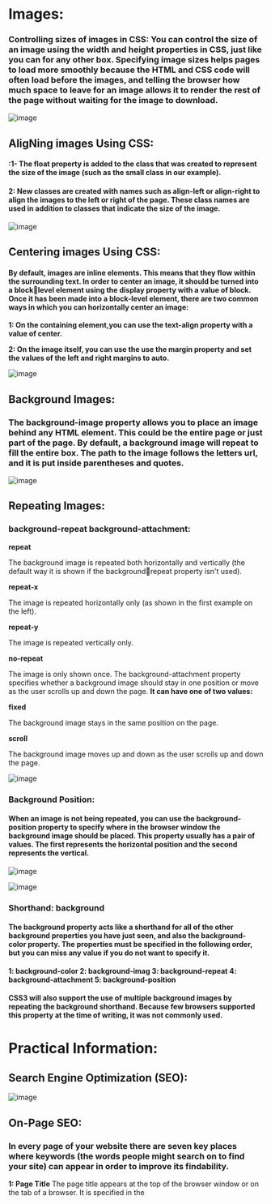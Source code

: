 # Images:

### Controlling sizes of images in CSS: You can control the size of an  image using the width and  height properties in CSS, just like you can for any other box.  Specifying image sizes helps pages to load more smoothly  because the HTML and CSS  code will often load before the  images, and telling the browser  how much space to leave for an  image allows it to render the rest  of the page without waiting for  the image to download.


![image](https://user-images.githubusercontent.com/79833733/112691353-3a53c200-8e8e-11eb-885d-f274ca601146.png)


## AligNing images Using CSS:

#### :1- The float property is added  to the class that was created to  represent the size of the image  (such as the small class in our  example).
#### 2: New classes are created with  names such as align-left or  align-right to align the images  to the left or right of the page.  These class names are used in  addition to classes that indicate  the size of the image.


![image](https://user-images.githubusercontent.com/79833733/112691849-f9a87880-8e8e-11eb-845a-061adc24b863.png)


## Centering images Using CSS:

#### By default, images are inline  elements. This means that they  flow within the surrounding text.  In order to center an image, it  should be turned into a blocklevel element using the display property with a value of block.  Once it has been made into a  block-level element, there are  two common ways in which you  can horizontally center an image:

**1: On the containing element,you can use the text-align property with a value of center.**

**2: On the image itself, you can use the use the margin property and set the values of the left and right margins to auto.**


![image](https://user-images.githubusercontent.com/79833733/112692258-b0a4f400-8e8f-11eb-930a-81ea5d5e74fe.png)

## Background Images:
### The background-image property allows you to place  an image behind any HTML  element. This could be the entire  page or just part of the page. By  default, a background image will  repeat to fill the entire box. The path to the image follows  the letters url, and it is put  inside parentheses and quotes.


![image](https://user-images.githubusercontent.com/79833733/112692468-0da0aa00-8e90-11eb-80ed-a6f2fea37722.png)


## Repeating Images:
### background-repeat  background-attachment:

**repeat**

The background image is  repeated both horizontally and  vertically (the default way it  is shown if the backgroundrepeat property isn't used).

**repeat-x**

The image is repeated  horizontally only (as shown in the first example on the left).

**repeat-y**

The image is repeated vertically only.

**no-repeat**

The image is only shown once. The background-attachment property specifies whether a background image should stay in one position or move as the user scrolls up and down the page. **It can have one of two values:**

**fixed**

The background image stays in the same position on the page.

**scroll**

The background image moves up and down as the user scrolls up and down the page.

![image](https://user-images.githubusercontent.com/79833733/112696587-2e203280-8e97-11eb-9089-47716c094aa6.png)

### Background Position:

#### When an image is not being  repeated, you can use the  background-position property to specify where in the browser window the background image should be placed. This property usually has a pair of values. The first represents the horizontal position and the second represents the vertical.
 
![image](https://user-images.githubusercontent.com/79833733/112696865-adae0180-8e97-11eb-960f-e3a9e9168687.png)


![image](https://user-images.githubusercontent.com/79833733/112697141-0bdae480-8e98-11eb-94ad-cb9ad99f7c7a.png)

### Shorthand: background
#### The background property acts  like a shorthand for all of the  other background properties  you have just seen, and also the  background-color property. The properties must be specified  in the following order, but you can miss any value if you do not want to specify it.

**1: background-color
  2: background-imag
  3: background-repeat
  4: background-attachment
  5: background-position**
  
#### CSS3 will also support the use of multiple background images by repeating the background shorthand. Because few browsers supported this property at the time of writing, it was not commonly used.


# Practical Information:
## Search Engine Optimization (SEO):

![image](https://user-images.githubusercontent.com/79833733/112697869-8a845180-8e99-11eb-8839-2b68b5a1e244.png)

## On-Page SEO:
### In every page of your website there are seven key places where keywords (the words people might search on to find your site) can appear in order to improve its findability.

**1: Page Title**
The page title appears at the top  of the browser window or on the  tab of a browser. It is specified in the <title> element which lives inside the <head> element.

**2:URL  Web Address**
The name of the file is part of the URL. Where possible, use keywords in the file name.

**3: Headings**

If the keywords are in a heading 
<hn> element then a search 
engine will know that this page is 
all about that subject and give it 
greater weight than other text.

**4: Text**
Where possible, it helps to repeat the keywords in the main body of the text at least 2-3 times. Do not, however, over-use these terms, because the text must be easy for a human to read.

**5: Link Text**
Use keywords in the text that create links between pages (rather than using generic expressions such as "click here").

**6: Image Alt Text**

Search engines rely on you providing accurate descriptions of images in the alt text. This will also help your images show up in the results of image-based searches

**7: Page Descriptions**
The description also lives inside the <head> element and is specified using a <meta> tag. It should be a sentence that describes the content of the page. (These are not shown in the browser window but they may be displayed in the results pages of search engines.)

![image](https://user-images.githubusercontent.com/79833733/112698322-79881000-8e9a-11eb-8a9e-54bc3203547a.png)


## How to Identify Keywords and Phrases:

![image](https://user-images.githubusercontent.com/79833733/112698439-b94ef780-8e9a-11eb-816b-244cb77ac725.png)


![image](https://user-images.githubusercontent.com/79833733/112698469-c9ff6d80-8e9a-11eb-86a4-3dbd16493b4f.png)

## Domain Names & Hosting:

### **DOMAIN NAMES :** Your domain name is your web address (e.g. google.com or bbc.co.uk). There are many websites that allow you to register domain names. Usually you will have to pay an annual fee to keep that domain name.These sites usually have a form that allows you to check whether your preferred domain name is available, and because millions of domain names have already been registered, it might take you a while to find the one that is right for your site.A lot of sites that offer domain name registration also offer web hosting.

### **WEB Hosting:** So that other people can see your site, you will need to upload it to a web server. Web servers are special computers that are constantly connected to the Internet. They are specially set up to serve web pages when they are requested.With the exception of some very large sites, most websites live on web servers run by web hosting companies. This is usually far cheaper and more reliable than trying to run your own web servers.There are lots of different types of hosting on offer. We will now take a look at some of the key things that will help you choose which hosting company to use.

## FTP & Third Party Tools:
### To transfer your code and images from your computer to your hosting company, you use something known as **File Transfer Protocol.**
### As the name suggests, File Transfer Protocol (or FTP) allows you to transfer files across the Internet from your computer to the web server hosting your site

#### Here is a list of some popular FTP applications:
**FileZilla**

filezilla-project.org 
Windows, Mac, Linux

**FireFTP**

fireftp.mozdev.org
Windows, Mac, Linux

**CuteFTP**
cuteftp.com 
Windows, Mac

**SmartFTP**
smartftp.com
WIndows

**Transmit**

panic.com/transmit
Mac

